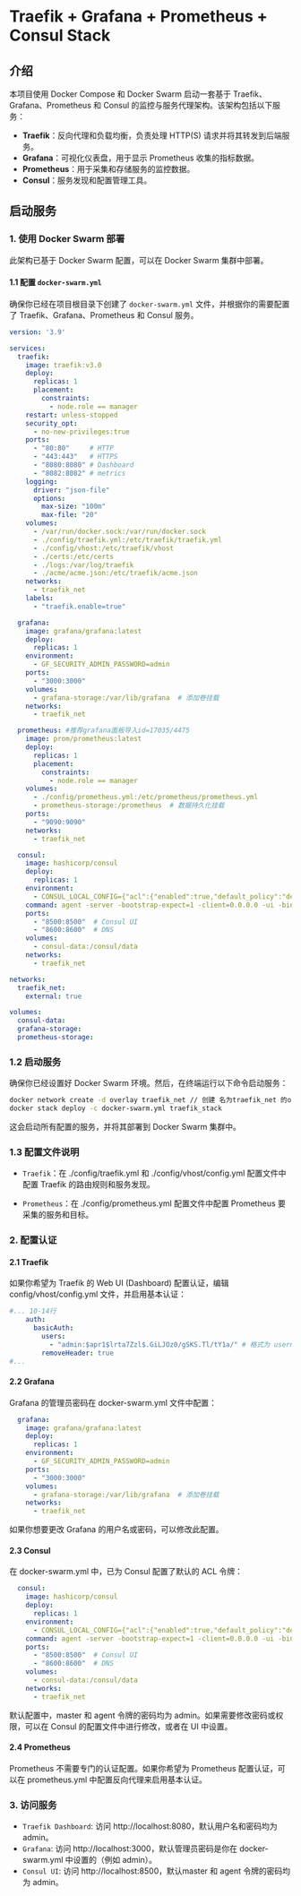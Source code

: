 # Traefik + Grafana + Prometheus + Consul Stack

## 介绍

本项目使用 Docker Compose 和 Docker Swarm 启动一套基于 Traefik、Grafana、Prometheus 和 Consul 的监控与服务代理架构。该架构包括以下服务：

- **Traefik**：反向代理和负载均衡，负责处理 HTTP(S) 请求并将其转发到后端服务。
- **Grafana**：可视化仪表盘，用于显示 Prometheus 收集的指标数据。
- **Prometheus**：用于采集和存储服务的监控数据。
- **Consul**：服务发现和配置管理工具。

## 启动服务

### 1. 使用 Docker Swarm 部署

此架构已基于 Docker Swarm 配置，可以在 Docker Swarm 集群中部署。

#### 1.1 配置 `docker-swarm.yml`

确保你已经在项目根目录下创建了 `docker-swarm.yml` 文件，并根据你的需要配置了 Traefik、Grafana、Prometheus 和 Consul 服务。

```yaml
version: '3.9'

services:
  traefik:
    image: traefik:v3.0
    deploy:
      replicas: 1
      placement:
        constraints:
          - node.role == manager
    restart: unless-stopped
    security_opt:
      - no-new-privileges:true
    ports:
      - "80:80"     # HTTP
      - "443:443"   # HTTPS
      - "8080:8080" # Dashboard
      - "8082:8082" # metrics
    logging:
      driver: "json-file"
      options:
        max-size: "100m"
        max-file: "20"
    volumes:
      - /var/run/docker.sock:/var/run/docker.sock
      - ./config/traefik.yml:/etc/traefik/traefik.yml
      - ./config/vhost:/etc/traefik/vhost
      - ./certs:/etc/certs
      - ./logs:/var/log/traefik
      - ./acme/acme.json:/etc/traefik/acme.json
    networks:
      - traefik_net
    labels:
      - "traefik.enable=true"

  grafana:
    image: grafana/grafana:latest
    deploy:
      replicas: 1
    environment:
      - GF_SECURITY_ADMIN_PASSWORD=admin
    ports:
      - "3000:3000"
    volumes:
      - grafana-storage:/var/lib/grafana  # 添加卷挂载
    networks:
      - traefik_net

  prometheus: #推荐grafana面板导入id=17035/4475
    image: prom/prometheus:latest
    deploy:
      replicas: 1
      placement:
        constraints:
          - node.role == manager
    volumes:
      - ./config/prometheus.yml:/etc/prometheus/prometheus.yml
      - prometheus-storage:/prometheus  # 数据持久化挂载
    ports:
      - "9090:9090"
    networks:
      - traefik_net

  consul:
    image: hashicorp/consul
    deploy:
      replicas: 1
    environment:
      - CONSUL_LOCAL_CONFIG={"acl":{"enabled":true,"default_policy":"deny","enable_token_persistence":true,"tokens":{"master":"admin","agent":"admin"}}}
    command: agent -server -bootstrap-expect=1 -client=0.0.0.0 -ui -bind=127.0.0.1
    ports:
      - "8500:8500"  # Consul UI
      - "8600:8600"  # DNS
    volumes:
      - consul-data:/consul/data
    networks:
      - traefik_net

networks:
  traefik_net:
    external: true

volumes:
  consul-data:
  grafana-storage:
  prometheus-storage:
```

### 1.2 启动服务

确保你已经设置好 Docker Swarm 环境。然后，在终端运行以下命令启动服务：

```bash
docker network create -d overlay traefik_net // 创建 名为traefik_net 的overlay 网络
docker stack deploy -c docker-swarm.yml traefik_stack
```
这会启动所有配置的服务，并将其部署到 Docker Swarm 集群中。

### 1.3 配置文件说明

- `Traefik`：在 ./config/traefik.yml 和 ./config/vhost/config.yml 配置文件中配置 Traefik 的路由规则和服务发现。

- `Prometheus`：在 ./config/prometheus.yml 配置文件中配置 Prometheus 要采集的服务和目标。

### 2. 配置认证

#### 2.1 Traefik

如果你希望为 Traefik 的 Web UI (Dashboard) 配置认证，编辑 config/vhost/config.yml 文件，并启用基本认证：

```yaml
#... 10-14行
    auth:
      basicAuth:
        users:
          - "admin:$apr1$lrta7Zzl$.GiLJOz0/gSKS.Tl/tY1a/" # 格式为 username:password 用 htpasswd 生成加密的密码 示例：htpasswd -nb admin password
        removeHeader: true
#...
```

#### 2.2 Grafana

Grafana 的管理员密码在 docker-swarm.yml 文件中配置：

```yaml
  grafana:
    image: grafana/grafana:latest
    deploy:
      replicas: 1
    environment:
      - GF_SECURITY_ADMIN_PASSWORD=admin
    ports:
      - "3000:3000"
    volumes:
      - grafana-storage:/var/lib/grafana  # 添加卷挂载
    networks:
      - traefik_net
```
如果你想要更改 Grafana 的用户名或密码，可以修改此配置。

#### 2.3 Consul

在 docker-swarm.yml 中，已为 Consul 配置了默认的 ACL 令牌：

```yaml
  consul:
    image: hashicorp/consul
    deploy:
      replicas: 1
    environment:
      - CONSUL_LOCAL_CONFIG={"acl":{"enabled":true,"default_policy":"deny","enable_token_persistence":true,"tokens":{"master":"admin","agent":"admin"}}}
    command: agent -server -bootstrap-expect=1 -client=0.0.0.0 -ui -bind=127.0.0.1
    ports:
      - "8500:8500"  # Consul UI
      - "8600:8600"  # DNS
    volumes:
      - consul-data:/consul/data
    networks:
      - traefik_net
```
默认配置中，master 和 agent 令牌的密码均为 admin。如果需要修改密码或权限，可以在 Consul 的配置文件中进行修改，或者在 UI 中设置。

#### 2.4 Prometheus   
Prometheus 不需要专门的认证配置。如果你希望为 Prometheus 配置认证，可以在 prometheus.yml 中配置反向代理来启用基本认证。

### 3. 访问服务
- `Traefik Dashboard`: 访问 http://localhost:8080，默认用户名和密码均为 admin。
- `Grafana`: 访问 http://localhost:3000，默认管理员密码是你在 docker-swarm.yml 中设置的（例如 admin）。
- `Consul UI`: 访问 http://localhost:8500，默认master 和 agent 令牌的密码均为 admin。